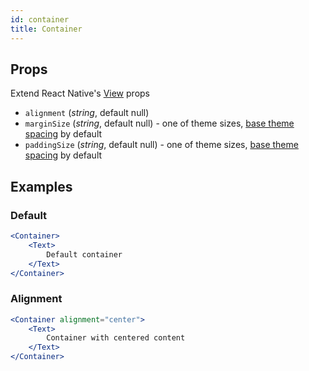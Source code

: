 ```yaml
---
id: container
title: Container
---
```

## Props
Extend React Native's [View](https://facebook.github.io/react-native/docs/view#props) props
- `alignment` (_string_, default null)
- `marginSize` (_string_, default null) - one of theme sizes, [base theme spacing](../Theme.md#spacing) by default
- `paddingSize` (_string_, default null) - one of theme sizes, [base theme spacing](../Theme.md#spacing) by default

## Examples

### Default
```jsx
<Container>
    <Text>
        Default container
    </Text>
</Container>
```

### Alignment
```jsx
<Container alignment="center">
    <Text>
        Container with centered content
    </Text>
</Container>
```
